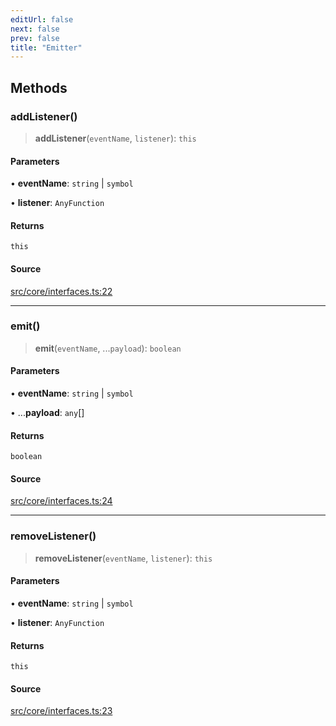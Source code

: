 ```yaml
---
editUrl: false
next: false
prev: false
title: "Emitter"
---
```


## Methods

### addListener()

> **addListener**(`eventName`, `listener`): `this`

#### Parameters

• **eventName**: `string` \| `symbol`

• **listener**: `AnyFunction`

#### Returns

`this`

#### Source

[src/core/interfaces.ts:22](https://github.com/sern-handler/handler/blob/67bb4d4b9fa126f24874a3de1d4378e9fe9aca07/src/core/interfaces.ts#L22)

***

### emit()

> **emit**(`eventName`, ...`payload`): `boolean`

#### Parameters

• **eventName**: `string` \| `symbol`

• ...**payload**: `any`[]

#### Returns

`boolean`

#### Source

[src/core/interfaces.ts:24](https://github.com/sern-handler/handler/blob/67bb4d4b9fa126f24874a3de1d4378e9fe9aca07/src/core/interfaces.ts#L24)

***

### removeListener()

> **removeListener**(`eventName`, `listener`): `this`

#### Parameters

• **eventName**: `string` \| `symbol`

• **listener**: `AnyFunction`

#### Returns

`this`

#### Source

[src/core/interfaces.ts:23](https://github.com/sern-handler/handler/blob/67bb4d4b9fa126f24874a3de1d4378e9fe9aca07/src/core/interfaces.ts#L23)
